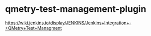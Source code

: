 # qmetry-test-management-plugin

https://wiki.jenkins.io/display/JENKINS/Jenkins+Integration+-+QMetry+Test+Managment